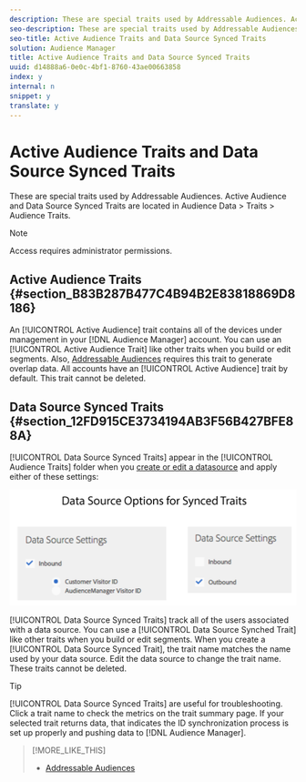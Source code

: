 ```yaml
---
description: These are special traits used by Addressable Audiences. Active Audience and Data Source Synced Traits are located in Audience Data > Traits > Audience Traits.
seo-description: These are special traits used by Addressable Audiences. Active Audience and Data Source Synced Traits are located in Audience Data > Traits > Audience Traits.
seo-title: Active Audience Traits and Data Source Synced Traits
solution: Audience Manager
title: Active Audience Traits and Data Source Synced Traits
uuid: d14888a6-0e0c-4bf1-8760-43ae00663858
index: y
internal: n
snippet: y
translate: y
---
```


# Active Audience Traits and Data Source Synced Traits

These are special traits used by Addressable Audiences. Active Audience and Data Source Synced Traits are located in Audience Data > Traits > Audience Traits.




>[!NOTE]
>
>Access requires administrator permissions.


## Active Audience Traits {#section_B83B287B477C4B94B2E83818869D8186}



An [!UICONTROL Active Audience] trait contains all of the devices under management in your [!DNL Audience Manager] account. You can use an [!UICONTROL Active Audience Trait] like other traits when you build or edit segments. Also, [Addressable Audiences](../../c_features/addressable-audiences.md#concept_8E0BAEF0978F4968B21482E79E601889) requires this trait to generate overlap data. All accounts have an [!UICONTROL Active Audience] trait by default. This trait cannot be deleted. 

## Data Source Synced Traits {#section_12FD915CE3734194AB3F56B427BFE88A}



[!UICONTROL Data Source Synced Traits] appear in the [!UICONTROL Audience Traits] folder when you [create or edit a datasource](../../c_features/manage-datasources.md#concept_3B7696B3EC77416492D3B99EBD79EA44) and apply either of these settings: 


![](assets/datasource_synced.png) 


[!UICONTROL Data Source Synced Traits] track all of the users associated with a data source. You can use a [!UICONTROL Data Source Synched Trait] like other traits when you build or edit segments. When you create a [!UICONTROL Data Source Synced Trait], the trait name matches the name used by your data source. Edit the data source to change the trait name. These traits cannot be deleted. 



>[!TIP]
>
>[!UICONTROL Data Source Synced Traits] are useful for troubleshooting. Click a trait name to check the metrics on the trait summary page. If your selected trait returns data, that indicates the ID synchronization process is set up properly and pushing data to [!DNL Audience Manager]. 

>[!MORE_LIKE_THIS]
>
>* [Addressable Audiences](addressable-audiences.md#concept_8E0BAEF0978F4968B21482E79E601889)
